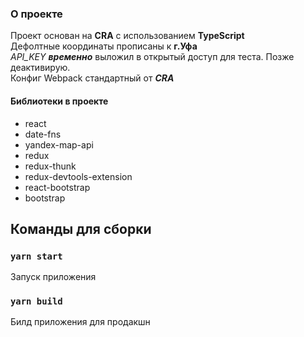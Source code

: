 ### О проекте
Проект основан на **CRA** с использованием **TypeScript**  
Дефолтные координаты прописаны к **г.Уфа**  
*API_KEY* ***временно*** выложил в открытый доступ для теста. Позже деактивирую.  
Конфиг Webpack стандартный от ***CRA***  
#### Библиотеки в проекте
- react
- date-fns
- yandex-map-api
- redux
- redux-thunk
- redux-devtools-extension
- react-bootstrap
- bootstrap

## Команды для сборки
### `yarn start`

Запуск приложения

### `yarn build`

Билд приложения для продакшн

